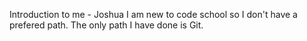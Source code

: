 Introduction to me - Joshua
I am new to code school so I don't have a prefered path. The only path I have done is Git.
